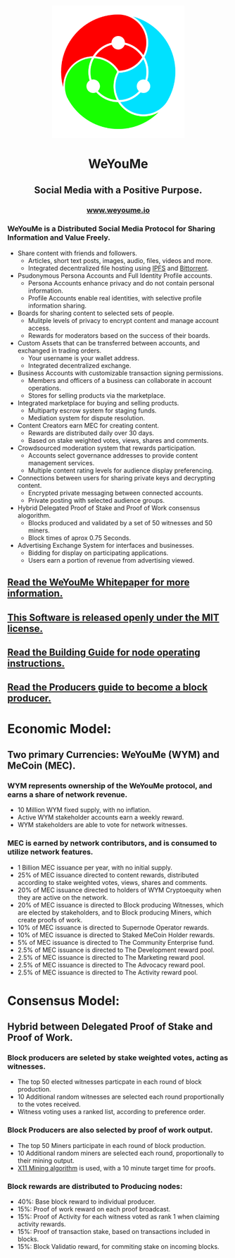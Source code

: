 <p align="center">
    <img src="images/logo-icon.png" width="300">
</p>

# <center> WeYouMe </center>

## <center> Social Media with a Positive Purpose.  </center>

### <center> www.weyoume.io </center>

### WeYouMe is a Distributed Social Media Protocol for Sharing Information and Value Freely.

- Share content with friends and followers.
  - Articles, short text posts, images, audio, files, videos and more.
  - Integrated decentralized file hosting using [IPFS](https://ipfs.io) and [Bittorrent](https://www.bittorrent.com).
- Psudonymous Persona Accounts and Full Identity Profile accounts.
  - Persona Accounts enhance privacy and do not contain personal information.
  - Profile Accounts enable real identities, with selective profile information sharing.
- Boards for sharing content to selected sets of people.
  - Mulitple levels of privacy to encrypt content and manage account access.
  - Rewards for moderators based on the success of their boards. 
- Custom Assets that can be transferred between accounts, and exchanged in trading orders.
  - Your username is your wallet address.
  - Integrated decentralized exchange.
- Business Accounts with customizable transaction signing permissions.
  - Members and officers of a business can collaborate in account operations.
  - Stores for selling products via the marketplace.
- Integrated marketplace for buying and selling products.
  - Multiparty escrow system for staging funds.
  - Mediation system for dispute resolution.
- Content Creators earn MEC for creating content.
  - Rewards are distributed daily over 30 days.
  - Based on stake weighted votes, views, shares and comments.
- Crowdsourced moderation system that rewards participation.
  - Accounts select governance addresses to provide content management services.
  - Multiple content rating levels for audience display preferencing.
- Connections between users for sharing private keys and decrypting content.
  - Encrypted private messaging between connected accounts.
  - Private posting with selected audience groups.
- Hybrid Delegated Proof of Stake and Proof of Work consensus alogorithm.
  - Blocks produced and validated by a set of 50 witnesses and 50 miners.
  - Block times of aprox 0.75 Seconds.
- Advertising Exchange System for interfaces and businesses.
  - Bidding for display on participating applications.
  - Users earn a portion of revenue from advertising viewed.

## [Read the WeYouMe Whitepaper for more information.](/WHITEPAPER.md)

## [This Software is released openly under the MIT license.](/LICENSE.md)

## [Read the Building Guide for node operating instructions.](/BUILDING.md)

## [Read the Producers guide to become a block producer.](/PRODUCERS.md)

# Economic Model:

## Two primary Currencies: WeYouMe (WYM) and MeCoin (MEC).

### WYM represents ownership of the WeYouMe protocol, and earns a share of network revenue.

- 10 Million WYM fixed supply, with no inflation.
- Active WYM stakeholder accounts earn a weekly reward.
- WYM stakeholders are able to vote for network witnesses.

### MEC is earned by network contributors, and is consumed to utilize network features.

- 1 Billion MEC issuance per year, with no initial supply.
- 25% of MEC issuance directed to content rewards, distributed according to stake weighted votes, views, shares and comments.
- 20% of MEC issuance directed to holders of WYM Cryptoequity when they are active on the network.
- 20% of MEC issuance is directed to Block producing Witnesses, which are elected by stakeholders, and to Block producing Miners, which create proofs of work.
- 10% of MEC issuance is directed to Supernode Operator rewards.
- 10% of MEC issuance is directed to Staked MeCoin Holder rewards.
- 5% of MEC issuance is directed to The Community Enterprise fund.
- 2.5% of MEC issuance is directed to The Development reward pool.
- 2.5% of MEC issuance is directed to The Marketing reward pool.
- 2.5% of MEC issuance is directed to The Advocacy reward pool.
- 2.5% of MEC issuance is directed to The Activity reward pool.

# Consensus Model:

## Hybrid between Delegated Proof of Stake and Proof of Work.

### Block producers are seleted by stake weighted votes, acting as witnesses.
- The top 50 elected witnesses particpate in each round of block production.
- 10 Additional random witnesses are selected each round proportionally to the votes received.
- Witness voting uses a ranked list, according to preference order.

### Block Producers are also selected by proof of work output.
- The top 50 Miners participate in each round of block production.
- 10 Additional random miners are selected each round, proportionally to their mining output.
- [X11 Mining algorithm](https://www.mycryptopedia.com/x11-algorithm-explained/) is used, with a 10 minute target time for proofs.

### Block rewards are distributed to Producing nodes:
- 40%: Base block reward to individual producer.
- 15%: Proof of work reward on each proof broadcast.
- 15%: Proof of Activity for each witness voted as rank 1 when claiming activity rewards.
- 15%: Proof of transaction stake, based on transactions included in blocks.
- 15%: Block Validatio reward, for commiting stake on incoming blocks.
